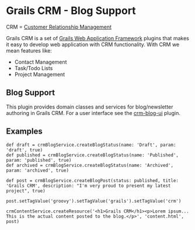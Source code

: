 # Grails CRM - Blog Support

CRM = [Customer Relationship Management](http://en.wikipedia.org/wiki/Customer_relationship_management)

Grails CRM is a set of [Grails Web Application Framework](http://www.grails.org/)
plugins that makes it easy to develop web application with CRM functionality.
With CRM we mean features like:

- Contact Management
- Task/Todo Lists
- Project Management


## Blog Support
This plugin provides domain classes and services for blog/newsletter authoring in Grails CRM.
For a user interface see the [crm-blog-ui](https://github.com/technipelago/grails-crm-blog-ui) plugin.

## Examples

    def draft = crmBlogService.createBlogStatus(name: 'Draft', param: 'draft', true)
    def published = crmBlogService.createBlogStatus(name: 'Published', param: 'published', true)
    def archived = crmBlogService.createBlogStatus(name: 'Archived', param: 'archived', true)

    def post = crmBlogService.createBlogPost(status: published, title: 'Grails CRM', description: "I'm very proud to present my latest project", true)

    post.setTagValue('groovy').setTagValue('grails').setTagValue('crm')

    crmContentService.createResource('<h1>Grails CRM</h1><p>Lorem ipsum... This is the actual content posted to the blog.</p>', 'content.html', post)